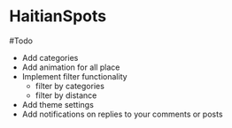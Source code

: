 # HaitianSpots
#Todo
- Add categories
- Add animation for all place
- Implement filter functionality
  - filter by categories
  - filter by distance
- Add theme settings
- Add notifications on replies to your comments or posts

